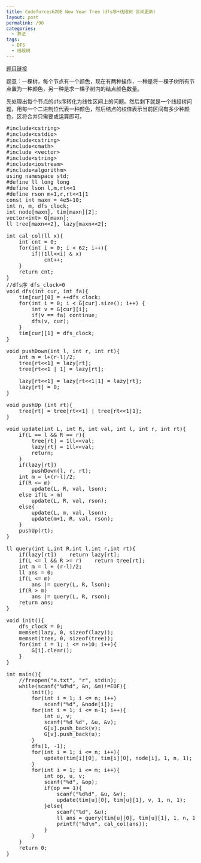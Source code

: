 ```yaml
---
title: Codeforces620E New Year Tree（dfs序+线段树 区间更新）
layout: post
permalink: /90
categories:
  - 算法
tags:
  - DFS
  - 线段树
---
```

<a href="http://codeforces.com/problemset/problem/620/E" target="_blank">题目链接</a>

题意：一棵树，每个节点有一个颜色，现在有两种操作，一种是将一棵子树所有节点置为一种颜色，另一种是求一棵子树内的结点颜色数量。

先处理出每个节点的dfs序转化为线性区间上的问题。然后剩下就是一个线段树问题，用每一个二进制位代表一种颜色，然后结点的权值表示当前区间有多少种颜色，区将合并只需要或运算即可。

<pre class="brush: cpp; title: ; notranslate" title="">#include&lt;cstring&gt;
#include&lt;cstdio&gt;
#include&lt;cstring&gt;
#include&lt;cmath&gt;
#include &lt;vector&gt;
#include&lt;string&gt;
#include&lt;iostream&gt;
#include&lt;algorithm&gt;
using namespace std;
#define ll long long
#define lson l,m,rt&lt;&lt;1
#define rson m+1,r,rt&lt;&lt;1|1
const int maxn = 4e5+10;
int n, m, dfs_clock;
int node[maxn], tim[maxn][2];
vector&lt;int&gt; G[maxn];
ll tree[maxn&lt;&lt;2], lazy[maxn&lt;&lt;2];

int cal_col(ll x){
    int cnt = 0;
    for(int i = 0; i &lt; 62; i++){
        if((1ll&lt;&lt;i) & x)
            cnt++;
    }
    return cnt;
}
//dfs序 dfs_clock=0
void dfs(int cur, int fa){
    tim[cur][0] = ++dfs_clock;
    for(int i = 0; i &lt; G[cur].size(); i++) {
        int v = G[cur][i];
        if(v == fa) continue;
        dfs(v, cur);
    }
    tim[cur][1] = dfs_clock;
}

void pushDown(int l, int r, int rt){
    int m = l+(r-l)/2;
    tree[rt&lt;&lt;1] = lazy[rt];
    tree[rt&lt;&lt;1 | 1] = lazy[rt];

    lazy[rt&lt;&lt;1] = lazy[rt&lt;&lt;1|1] = lazy[rt];
    lazy[rt] = 0;
}

void pushUp (int rt){
    tree[rt] = tree[rt&lt;&lt;1] | tree[rt&lt;&lt;1|1];
}

void update(int L, int R, int val, int l, int r, int rt){
    if(L == l && R == r){
        tree[rt] = 1ll&lt;&lt;val;
        lazy[rt] = 1ll&lt;&lt;val;
        return;
    }
    if(lazy[rt])
        pushDown(l, r, rt);
    int m = l+(r-l)/2;
    if(R &lt;= m)
        update(L, R, val, lson);
    else if(L &gt; m)
        update(L, R, val, rson);
    else{
        update(L, m, val, lson);
        update(m+1, R, val, rson);
    }
    pushUp(rt);
}

ll query(int L,int R,int l,int r,int rt){
    if(lazy[rt])    return lazy[rt];
    if(L &lt;= l && R &gt;= r)    return tree[rt];
    int m = l + (r-l)/2;
    ll ans = 0;
    if(L &lt;= m)
        ans |= query(L, R, lson);
    if(R &gt; m)
        ans |= query(L, R, rson);
    return ans;
}

void init(){
    dfs_clock = 0;
    memset(lazy, 0, sizeof(lazy));
    memset(tree, 0, sizeof(tree));
    for(int i = 1; i &lt;= n+10; i++){
        G[i].clear();
    }
}

int main(){
    //freopen("a.txt", "r", stdin);
    while(scanf("%d%d", &n, &m)!=EOF){
        init();
        for(int i = 1; i &lt;= n; i++)
            scanf("%d", &node[i]);
        for(int i = 1; i &lt;= n-1; i++){
            int u, v;
            scanf("%d %d", &u, &v);
            G[u].push_back(v);
            G[v].push_back(u);
        }
        dfs(1, -1);
        for(int i = 1; i &lt;= n; i++){
            update(tim[i][0], tim[i][0], node[i], 1, n, 1);
        }
        for(int i = 1; i &lt;= m; i++){
            int op, u, v;
            scanf("%d", &op);
            if(op == 1){
                scanf("%d%d", &u, &v);
                update(tim[u][0], tim[u][1], v, 1, n, 1);
            }else{
                scanf("%d", &u);
                ll ans = query(tim[u][0], tim[u][1], 1, n, 1);
                printf("%d\n", cal_col(ans));
            }
        }
    }
    return 0;
}
</pre>
